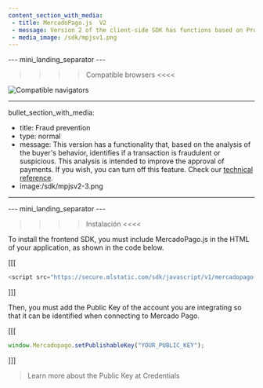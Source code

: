 ```yaml
---
content_section_with_media: 
 - title: MercadoPago.js  V2
 - message: Version 2 of the client-side SDK has functions based on Promises. In addition, it has a renewed interface for developers and handles errors more efficiently.
 - media_image: /sdk/mpjsv1.png
---
```


--- mini_landing_separator ---

>>>> Compatible browsers <<<<

![Compatible navigators](sdk/mp-jsv2.png)

---
bullet_section_with_media: 
 - title: Fraud prevention
 - type: normal
 - message: This version has a functionality that, based on the analysis of the buyer's behavior, identifies if a transaction is fraudulent or suspicious. This analysis is intended to improve the approval of payments. If you wish, you can turn off this feature. Check our [technical reference](https://github.com/mercadopago/sdk-js#api).
 - image:/sdk/mpjsv2-3.png
---


--- mini_landing_separator ---

>>>> Instalación <<<<

To install the frontend SDK, you must include MercadoPago.js in the HTML of your application, as shown in the code below.

[[[
```javascript
<script src="https://secure.mlstatic.com/sdk/javascript/v1/mercadopago.js"></script>
```
]]]

Then, you must add the Public Key of the account you are integrating so that it can be identified when connecting to Mercado Pago. 

[[[
```javascript
window.Mercadopago.setPublishableKey("YOUR_PUBLIC_KEY");
```
]]]

>
>Learn more about the Public Key at Credentials
>
